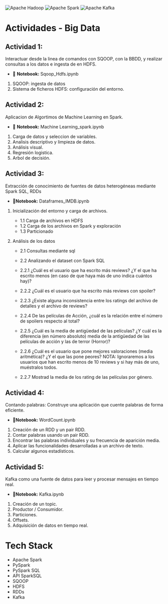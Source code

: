 
![Apache Hadoop](https://img.shields.io/badge/Apache%20Hadoop-66CCFF?style=for-the-badge&logo=apachehadoop&logoColor=black)
![Apache Spark](https://img.shields.io/badge/Apache%20Spark-FDEE21?style=flat-square&logo=apachespark&logoColor=black)
![Apache Kafka](https://img.shields.io/badge/Apache%20Kafka-000?style=for-the-badge&logo=apachekafka)

# Actividades - Big Data


## Actividad 1: 
Interactuar desde la linea de comandos con SQOOP, con la BBDD, y realizar consultas a los datos e ingesta de en HDFS.


* 📄 **Notebook:** Sqoop_Hdfs.ipynb

1) SQOOP: ingesta de datos
2) Sistema de ficheros HDFS: configuración del entorno.


## Actividad 2: 
Aplicacion de Algortimos de Machine Learning en Spark.

* 📄 **Notebook:** Machine Learning_spark.ipynb

1) Carga de datos y seleccion de variables.
2) Analisis descriptivo y limpieza de datos.
3) Análisis visual.
4) Regresión logistica.
5) Arbol de decisión. 


## Actividad 3: 
Extracción de conocimiento de fuentes de datos heterogéneas mediante Spark SQL, RDDs

* 📄**Notebook:** Dataframes_IMDB.ipynb

1) Inicialización del entorno y carga de archivos.
    * 1.1 Carga de archivos en HDFS
    * 1.2 Carga de los archivos en Spark y exploración
    * 1.3 Particionado

2) Análisis de los datos
   * 2.1 Consultas mediante sql
   * 2.2 Analizando el dataset con Spark SQL

   * 2.2.1 ¿Cuál es el usuario que ha escrito más reviews? ¿Y el que ha escrito menos (en caso de que haya más de uno indica cuántos hay)?

   * 2.2.2 ¿Cuál es el usuario que ha escrito más reviews con spoiler?

   * 2.2.3 ¿Existe alguna inconsistencia entre los ratings del archivo de detalles y el archivo de reviews?

   * 2.2.4 De las películas de Acción, ¿cuál es la relación entre el número de spoilers respecto al total?

   * 2.2.5 ¿Cuál es la media de antigüedad de las películas? ¿Y cuál es la diferencia (en número absoluto) media de la antigüedad de las películas de acción y las de terror (Horror)?

   * 2.2.6 ¿Cuál es el usuario que pone mejores valoraciones (media aritmética)? ¿Y el que las pone peores? NOTA: Ignoraremos a los usuarios que han escrito menos de 10 reviews y si hay más de uno, muéstralos todos.

   * 2.2.7 Mostrad la media de los rating de las películas por género.


## Actividad 4: 
Contando palabras: Construye una aplicación que cuente palabras de forma eficiente.

* 📄**Notebook:** WordCount.ipynb

1) Creación de un RDD y un pair RDD.
2) Contar palabras usando un pair RDD.
3) Encontrar las palabras individuales y su frecuencia de aparición media.
4) Aplicar las funcionalidades desarrolladas a un archivo de texto.
5) Calcular algunos estadísticos.


## Actividad 5: 
Kafka como una fuente de datos para leer y procesar mensajes en tiempo real.

* 📄**Notebook:** Kafka.ipynb

1) Creación de un topic.
2) Productor / Consumidor.
3) Particiones.
4) Offsets.
5) Adquisición de datos en tiempo real.



# Tech Stack
* Apache Spark
* PySpark
* PySpark SQL
* API SparkSQL
* SQOOP
* HDFS
* RDDs
* Kafka
